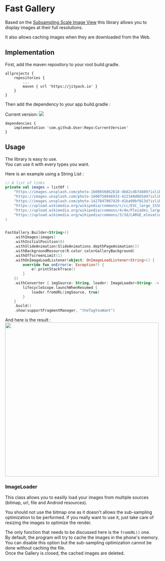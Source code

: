 # Fast Gallery  
Based on the [Subsampling Scale Image View](https://github.com/davemorrissey/subsampling-scale-image-view) this library allows you to display images at their full resolutions.  

It also allows caching images when they are downloaded from the Web.

## Implementation

First, add the maven repository to your root build.gradle.

```
allprojects {
    repositories {
        ...
        maven { url 'https://jitpack.io' }
    }
}
```

Then add the dependency to your app build.gradle :

Current version: [![](https://jitpack.io/v/axellaffite/Fast-Gallery.svg)](https://jitpack.io/#axellaffite/Fast-Gallery)

```
dependencies {
    implementation 'com.github.User:Repo:CurrentVersion'
}
```

## Usage

The library is easy to use.  
You can use it with every types you want.  

Here is an example using a String List :

```kotlin
// A list of links
private val images = listOf (
    "https://images.unsplash.com/photo-1600656862818-db82cdb7d409?ixlib=rb-1.2.1&ixid=eyJhcHBfaWQiOjEyMDd9&auto=format&fit=crop&w=1920&q=80",
    "https://images.unsplash.com/photo-1600758946933-422348d8b5d4?ixlib=rb-1.2.1&ixid=eyJhcHBfaWQiOjEyMDd9&auto=format&fit=crop&w=1920&q=80",
    "https://images.unsplash.com/photo-1427847907429-d1ba99bf013d?ixlib=rb-1.2.1&q=80&fm=jpg&crop=entropy&cs=tinysrgb&w=1920&fit=max&ixid=eyJhcHBfaWQiOjF9",
    "https://upload.wikimedia.org/wikipedia/commons/c/cc/ESC_large_ISS022_ISS022-E-11387-edit_01.JPG",
    "https://upload.wikimedia.org/wikipedia/commons/4/4e/Pleiades_large.jpg",
    "https://upload.wikimedia.org/wikipedia/commons/3/3d/LARGE_elevation.jpg",
)


FastGallery.Builder<String>()
    .withImages(images)
    .withInitialPosition(0)
    .withSlideAnimation(SlideAnimations.depthPageAnimation())
    .withBackgroundResource(R.color.colorGalleryBackground)
    .withOffscreenLimit(1)
    .withOnImageLoadListener(object: OnImageLoadListener<String>() {
        override fun onError(e: Exception?) {
            e?.printStackTrace()
        }
    })
    .withConverter { imgSource: String, loader: ImageLoader<String> ->
        lifecycleScope.launchWhenResumed {
            loader.fromURL(imgSource, true)
        }
    }
    .build()
    .show(supportFragmentManager, "theTagYouWant")
```

And here is the result :  
<img src="https://github.com/axellaffite/Fast-Gallery/blob/master/previews/FastGallery.gif?raw=true" width=500>


### ImageLoader

This class allows you to easilly load your images from multiple sources (bitmap, url, file and Android resources).  

You should not use the bitmap one as it doesn't allows the sub-sampling optimization to be performed. If you really want to use it, just take care of resizing the images to optimize the render.  

The only function that needs to be discussed here is the `fromURL()` one.  
By default, the program will try to cache the images in the phone's memory. You can disable this option but the sub-sampling optimization cannot be done without caching the file.  
Once the Gallery is closed, the cached images are deleted.  